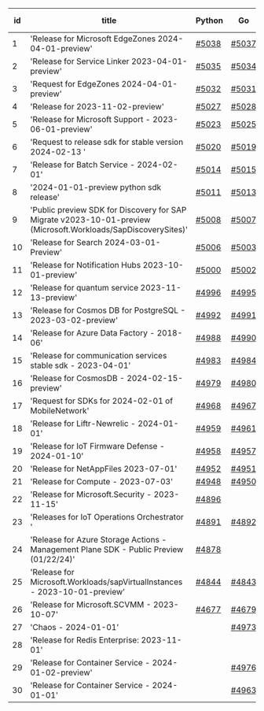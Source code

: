 | id | title | Python | Go | Java | Js | created date | target date | status |
| ------ | ------ | ------ | ------ | ------ | ------ | ------ | ------ | :-----: |
| 1 | 'Release for Microsoft EdgeZones 2024-04-01-preview'  | [#5038](https://github.com/Azure/sdk-release-request/issues/5038)  | [#5037](https://github.com/Azure/sdk-release-request/issues/5037)  | [#5036](https://github.com/Azure/sdk-release-request/issues/5036)  | [#5039](https://github.com/Azure/sdk-release-request/issues/5039)  | 03-11 |  |  |
| 2 | 'Release for Service Linker 2023-04-01-preview'  | [#5035](https://github.com/Azure/sdk-release-request/issues/5035)  | [#5034](https://github.com/Azure/sdk-release-request/issues/5034)  |  |  | 03-07 |  |  |
| 3 | 'Request for EdgeZones 2024-04-01-preview'  | [#5032](https://github.com/Azure/sdk-release-request/issues/5032)  | [#5031](https://github.com/Azure/sdk-release-request/issues/5031)  | [#5030](https://github.com/Azure/sdk-release-request/issues/5030)  | [#5033](https://github.com/Azure/sdk-release-request/issues/5033)  | 03-06 |  | Hold on by JS/ |
| 4 | 'Release for 2023-11-02-preview'  | [#5027](https://github.com/Azure/sdk-release-request/issues/5027)  | [#5028](https://github.com/Azure/sdk-release-request/issues/5028)  | [#5029](https://github.com/Azure/sdk-release-request/issues/5029)  | [#5026](https://github.com/Azure/sdk-release-request/issues/5026)  | 03-05 |  | Hold on by JS/ |
| 5 | 'Release for Microsoft Support - 2023-06-01-preview'  | [#5023](https://github.com/Azure/sdk-release-request/issues/5023)  | [#5025](https://github.com/Azure/sdk-release-request/issues/5025)  | [#5024](https://github.com/Azure/sdk-release-request/issues/5024)  | [#5022](https://github.com/Azure/sdk-release-request/issues/5022)  | 03-04 |  |  |
| 6 | 'Request to release sdk for stable version 2024-02-13 '  | [#5020](https://github.com/Azure/sdk-release-request/issues/5020)  | [#5019](https://github.com/Azure/sdk-release-request/issues/5019)  | [#5021](https://github.com/Azure/sdk-release-request/issues/5021)  | [#5018](https://github.com/Azure/sdk-release-request/issues/5018)  | 02-29 |  |  |
| 7 | 'Release for Batch Service - 2024-02-01'  | [#5014](https://github.com/Azure/sdk-release-request/issues/5014)  | [#5015](https://github.com/Azure/sdk-release-request/issues/5015)  | [#5017](https://github.com/Azure/sdk-release-request/issues/5017)  | [#5016](https://github.com/Azure/sdk-release-request/issues/5016)  | 02-29 |  |  |
| 8 | '2024-01-01-preview python sdk release'  | [#5011](https://github.com/Azure/sdk-release-request/issues/5011)  | [#5013](https://github.com/Azure/sdk-release-request/issues/5013)  |  | [#5012](https://github.com/Azure/sdk-release-request/issues/5012)  | 02-28 |  | Hold on by Python/ |
| 9 | 'Public preview SDK for Discovery for SAP Migrate v2023-10-01-preview (Microsoft.Workloads/SapDiscoverySites)'  | [#5008](https://github.com/Azure/sdk-release-request/issues/5008)  | [#5007](https://github.com/Azure/sdk-release-request/issues/5007)  | [#5009](https://github.com/Azure/sdk-release-request/issues/5009)  | [#5010](https://github.com/Azure/sdk-release-request/issues/5010)  | 02-28 |  | Hold on by JS/ |
| 10 | 'Release for Search 2024-03-01-Preview'  | [#5006](https://github.com/Azure/sdk-release-request/issues/5006)  | [#5003](https://github.com/Azure/sdk-release-request/issues/5003)  |  | [#5005](https://github.com/Azure/sdk-release-request/issues/5005)  | 02-27 |  |  |
| 11 | 'Release for Notification Hubs 2023-10-01-preview'  | [#5000](https://github.com/Azure/sdk-release-request/issues/5000)  | [#5002](https://github.com/Azure/sdk-release-request/issues/5002)  | [#5001](https://github.com/Azure/sdk-release-request/issues/5001)  | [#4999](https://github.com/Azure/sdk-release-request/issues/4999)  | 02-27 |  |  |
| 12 | 'Release for quantum service 2023-11-13-preview'  | [#4996](https://github.com/Azure/sdk-release-request/issues/4996)  | [#4995](https://github.com/Azure/sdk-release-request/issues/4995)  | [#4997](https://github.com/Azure/sdk-release-request/issues/4997)  | [#4998](https://github.com/Azure/sdk-release-request/issues/4998)  | 02-27 |  |  |
| 13 | 'Release for Cosmos DB for PostgreSQL - 2023-03-02-preview'  | [#4992](https://github.com/Azure/sdk-release-request/issues/4992)  | [#4991](https://github.com/Azure/sdk-release-request/issues/4991)  | [#4994](https://github.com/Azure/sdk-release-request/issues/4994)  | [#4993](https://github.com/Azure/sdk-release-request/issues/4993)  | 02-27 |  |  |
| 14 | 'Release for Azure Data Factory - 2018-06'  | [#4988](https://github.com/Azure/sdk-release-request/issues/4988)  | [#4990](https://github.com/Azure/sdk-release-request/issues/4990)  | [#4987](https://github.com/Azure/sdk-release-request/issues/4987)  | [#4989](https://github.com/Azure/sdk-release-request/issues/4989)  | 02-27 |  |  |
| 15 | 'Release for communication services stable sdk - 2023-04-01'  | [#4983](https://github.com/Azure/sdk-release-request/issues/4983)  | [#4984](https://github.com/Azure/sdk-release-request/issues/4984)  | [#4982](https://github.com/Azure/sdk-release-request/issues/4982)  | [#4981](https://github.com/Azure/sdk-release-request/issues/4981)  | 02-24 |  |  |
| 16 | 'Release for CosmosDB - 2024-02-15-preview'  | [#4979](https://github.com/Azure/sdk-release-request/issues/4979)  | [#4980](https://github.com/Azure/sdk-release-request/issues/4980)  |  | [#4978](https://github.com/Azure/sdk-release-request/issues/4978)  | 02-22 |  |  |
| 17 | 'Request for SDKs for 2024-02-01 of MobileNetwork'  | [#4968](https://github.com/Azure/sdk-release-request/issues/4968)  | [#4967](https://github.com/Azure/sdk-release-request/issues/4967)  | [#4969](https://github.com/Azure/sdk-release-request/issues/4969)  | [#4970](https://github.com/Azure/sdk-release-request/issues/4970)  | 02-20 |  |  |
| 18 | 'Release for Liftr-Newrelic - 2024-01-01'  | [#4959](https://github.com/Azure/sdk-release-request/issues/4959)  | [#4961](https://github.com/Azure/sdk-release-request/issues/4961)  | [#4962](https://github.com/Azure/sdk-release-request/issues/4962)  | [#4960](https://github.com/Azure/sdk-release-request/issues/4960)  | 02-19 |  |  |
| 19 | 'Release for IoT Firmware Defense - 2024-01-10'  | [#4958](https://github.com/Azure/sdk-release-request/issues/4958)  | [#4957](https://github.com/Azure/sdk-release-request/issues/4957)  | [#4956](https://github.com/Azure/sdk-release-request/issues/4956)  | [#4955](https://github.com/Azure/sdk-release-request/issues/4955)  | 02-17 |  |  |
| 20 | 'Release for NetAppFiles 2023-07-01'  | [#4952](https://github.com/Azure/sdk-release-request/issues/4952)  | [#4951](https://github.com/Azure/sdk-release-request/issues/4951)  | [#4954](https://github.com/Azure/sdk-release-request/issues/4954)  | [#4953](https://github.com/Azure/sdk-release-request/issues/4953)  | 02-16 |  |  |
| 21 | 'Release for Compute - 2023-07-03'  | [#4948](https://github.com/Azure/sdk-release-request/issues/4948)  | [#4950](https://github.com/Azure/sdk-release-request/issues/4950)  |  | [#4947](https://github.com/Azure/sdk-release-request/issues/4947)  | 02-15 |  |  |
| 22 | 'Release for Microsoft.Security - 2023-11-15'  | [#4896](https://github.com/Azure/sdk-release-request/issues/4896)  |  | [#4895](https://github.com/Azure/sdk-release-request/issues/4895)  | [#4897](https://github.com/Azure/sdk-release-request/issues/4897)  | 01-18 |  |  |
| 23 | 'Releases for IoT Operations Orchestrator '  | [#4891](https://github.com/Azure/sdk-release-request/issues/4891)  | [#4892](https://github.com/Azure/sdk-release-request/issues/4892)  | [#4893](https://github.com/Azure/sdk-release-request/issues/4893)  | [#4890](https://github.com/Azure/sdk-release-request/issues/4890)  | 01-16 |  | Hold on by JS/Java/Go/Python/ |
| 24 | 'Release for Azure Storage Actions - Management Plane SDK - Public Preview (01/22/24)'  | [#4878](https://github.com/Azure/sdk-release-request/issues/4878)  |  | [#4879](https://github.com/Azure/sdk-release-request/issues/4879)  | [#4876](https://github.com/Azure/sdk-release-request/issues/4876)  | 01-09 |  |  |
| 25 | 'Release for Microsoft.Workloads/sapVirtualInstances - 2023-10-01-preview'  | [#4844](https://github.com/Azure/sdk-release-request/issues/4844)  | [#4843](https://github.com/Azure/sdk-release-request/issues/4843)  | [#4845](https://github.com/Azure/sdk-release-request/issues/4845)  | [#4842](https://github.com/Azure/sdk-release-request/issues/4842)  | 12-20 |  | Hold on by JS/Java/Python/ |
| 26 | 'Release for Microsoft.SCVMM - 2023-10-07'  | [#4677](https://github.com/Azure/sdk-release-request/issues/4677)  | [#4679](https://github.com/Azure/sdk-release-request/issues/4679)  | [#4678](https://github.com/Azure/sdk-release-request/issues/4678)  | [#4676](https://github.com/Azure/sdk-release-request/issues/4676)  | 10-23 |  | Hold on by JS/Java/Go/Python/ |
| 27 | 'Chaos - 2024-01-01'  |  | [#4973](https://github.com/Azure/sdk-release-request/issues/4973)  | [#4972](https://github.com/Azure/sdk-release-request/issues/4972)  | [#4974](https://github.com/Azure/sdk-release-request/issues/4974)  | 02-21 |  |  |
| 28 | 'Release for Redis Enterprise: 2023-11-01'  |  |  | [#4906](https://github.com/Azure/sdk-release-request/issues/4906)  |  | 01-22 |  |  |
| 29 | 'Release for Container Service - 2024-01-02-preview'  |  | [#4976](https://github.com/Azure/sdk-release-request/issues/4976)  |  | [#4975](https://github.com/Azure/sdk-release-request/issues/4975)  | 02-21 |  |  |
| 30 | 'Release for Container Service - 2024-01-01'  |  | [#4963](https://github.com/Azure/sdk-release-request/issues/4963)  |  | [#4964](https://github.com/Azure/sdk-release-request/issues/4964)  | 02-19 |  | Hold on by JS/ |
